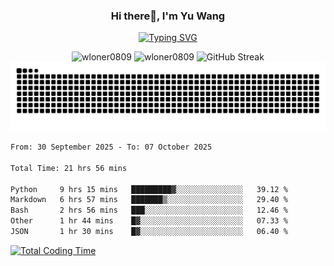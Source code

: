 <h3 align="center">Hi there👋, I'm Yu Wang</h1>

<p align="center"><a href="https://git.io/typing-svg"><img src="https://readme-typing-svg.demolab.com?font=Alex+Brush&size=18&pause=1000&color=716A50&background=6F66FF00&center=true&vCenter=true&width=435&lines=To+love+oneself+is+the+beginning+of+a+lifelong+romance.+%E2%80%94+Oscar+Wilde" alt="Typing SVG" /></a></p>


<p align="center">
 <img src="https://github-readme-stats.vercel.app/api/top-langs?username=wloner0809&show_icons=true&locale=en&layout=compact" alt="wloner0809" height=120 />
 <img src="https://github-readme-stats.vercel.app/api?username=wloner0809&show_icons=true&locale=en" alt="wloner0809" height=120 />
 <img src="https://github-readme-streak-stats.herokuapp.com?user=wloner0809&theme=microsoft" alt="GitHub Streak" height=120 />
 <img src="https://github.com/Wloner0809/Wloner0809/blob/output/github-contribution-grid-snake.svg">
</p>
 
<!--START_SECTION:waka-->

```txt
From: 30 September 2025 - To: 07 October 2025

Total Time: 21 hrs 56 mins

Python     9 hrs 15 mins   █████████▓░░░░░░░░░░░░░░░   39.12 %
Markdown   6 hrs 57 mins   ███████▒░░░░░░░░░░░░░░░░░   29.40 %
Bash       2 hrs 56 mins   ███░░░░░░░░░░░░░░░░░░░░░░   12.46 %
Other      1 hr 44 mins    █▓░░░░░░░░░░░░░░░░░░░░░░░   07.33 %
JSON       1 hr 30 mins    █▓░░░░░░░░░░░░░░░░░░░░░░░   06.40 %
```

<!--END_SECTION:waka-->

[![Total Coding Time](https://wakatime.com/badge/user/3b010e91-e8bb-445f-9eac-c8ab5bc30cb6.svg)](https://wakatime.com/@3b010e91-e8bb-445f-9eac-c8ab5bc30cb6)
